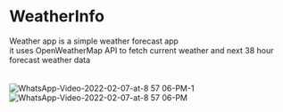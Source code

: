 # WeatherInfo
Weather app is a simple weather forecast app <br>
it uses OpenWeatherMap API to fetch current weather and next 38 hour forecast weather data<br><br><br>
![WhatsApp-Video-2022-02-07-at-8 57 06-PM-_1_](https://user-images.githubusercontent.com/65595381/152836285-be215ada-9995-4e8e-b32d-0aa415ab9f00.gif)![WhatsApp-Video-2022-02-07-at-8 57 06-PM](https://user-images.githubusercontent.com/65595381/152836306-590bd160-86b5-4dfe-8f76-731a1e280f4c.gif)

